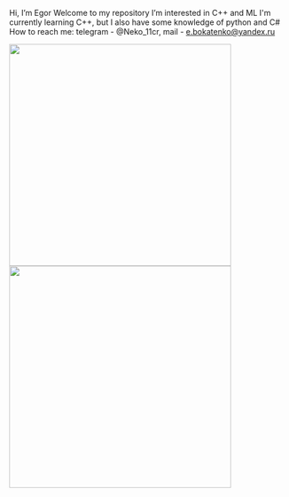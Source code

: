 Hi, I’m Egor
Welcome to my repository
I’m interested in C++ and ML
I'm currently learning C++, but I also have some knowledge of python and C#
How to reach me: telegram - @Neko_11cr, mail - e.bokatenko@yandex.ru
<center>
      <div>
           <td><img width="400px" align="left" src="https://github-readme-stats.vercel.app/api?username=EgorN7&theme=algolia&show_icons=true&hide_border=true&count_private=true&layout=compact" /> </td>
           <td><img width="400px" align="left" src="https://github-readme-stats.vercel.app/api/top-langs/?username=EgorN7&theme=algolia&count_private=true&hide=html&layout=compact" /> </td>
      </div>
</center>
